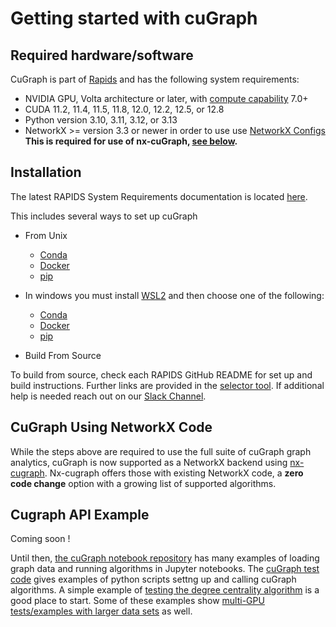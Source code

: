 # Getting started with cuGraph

## Required hardware/software

CuGraph is part of [Rapids](https://docs.rapids.ai/user-guide) and has the following system requirements:
 * NVIDIA GPU, Volta architecture or later, with [compute capability](https://developer.nvidia.com/cuda-gpus) 7.0+
 * CUDA 11.2, 11.4, 11.5, 11.8, 12.0, 12.2, 12.5, or 12.8
 * Python version 3.10, 3.11, 3.12, or 3.13
 * NetworkX >= version 3.3 or newer in order to use use [NetworkX Configs](https://networkx.org/documentation/stable/reference/backends.html#module-networkx.utils.configs) **This is required for use of nx-cuGraph, [see below](#cugraph-using-networkx-code).**

## Installation
The latest RAPIDS System Requirements documentation is located [here](https://docs.rapids.ai/install#system-req).

This includes several ways to set up cuGraph
* From Unix
    * [Conda](https://docs.rapids.ai/install#wsl-conda)
    * [Docker](https://docs.rapids.ai/install#wsl-docker)
    * [pip](https://docs.rapids.ai/install#wsl-pip)

* In windows you must install [WSL2](https://learn.microsoft.com/en-us/windows/wsl/install) and then choose one of the following:
    * [Conda](https://docs.rapids.ai/install#wsl-conda)
    * [Docker](https://docs.rapids.ai/install#wsl-docker)
    * [pip](https://docs.rapids.ai/install#wsl-pip)

* Build From Source

To build from source, check each RAPIDS GitHub README for set up and build instructions. Further links are provided in the [selector tool](https://docs.rapids.ai/install#selector). If additional help is needed reach out on our [Slack Channel](https://rapids-goai.slack.com/archives/C5E06F4DC).

## CuGraph Using NetworkX Code
While the steps above are required to use the full suite of cuGraph graph analytics, cuGraph is now supported as a NetworkX backend using [nx-cugraph](https://docs.rapids.ai/api/cugraph/nightly/nx_cugraph/nx_cugraph/).
Nx-cugraph offers those with existing NetworkX code, a **zero code change** option with a growing list of supported algorithms.


## Cugraph API Example
Coming soon !


Until then, [the cuGraph notebook repository](https://github.com/rapidsai/cugraph/blob/main/notebooks/README.md) has many examples of loading graph data and running algorithms in Jupyter notebooks. The [cuGraph test code](https://github.com/rapidsai/cugraph/tree/main/python/cugraph/cugraph/tests) gives examples of python scripts settng up and calling cuGraph algorithms. A simple example of [testing the degree centrality algorithm](https://github.com/rapidsai/cugraph/blob/main/python/cugraph/cugraph/tests/centrality/test_degree_centrality.py) is a good place to start. Some of these examples show [multi-GPU tests/examples with larger data sets](https://github.com/rapidsai/cugraph/blob/main/python/cugraph/cugraph/tests/centrality/test_degree_centrality_mg.py) as well.
